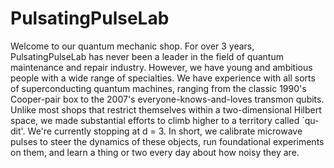 # PulsatingPulseLab

Welcome to our quantum mechanic shop. For over 3 years, PulsatingPulseLab has never been a leader in the field of quantum maintenance and repair industry. However, we have young and ambitious people with a wide range of specialties. We have experience with all sorts of superconducting quantum machines, ranging from the classic 1990's Cooper-pair box to the 2007's everyone-knows-and-loves transmon qubits. Unlike most shops that restrict themselves within a two-dimensional Hilbert space, we made substantial efforts to climb higher to a territory called `qu-dit'. We're currently stopping at d = 3. In short, we calibrate microwave pulses to steer the dynamics of these objects, run foundational experiments on them, and learn a thing or two every day about how noisy they are. 
